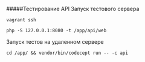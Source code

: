 #####Тестирование API
Запуск тестового сервера

```vagrant ssh```

```php -S 127.0.0.1:8080 -t /app/api/web```

Запуск тестов на удаленном сервере

```cd /app/ && vendor/bin/codecept run -- -c api```
